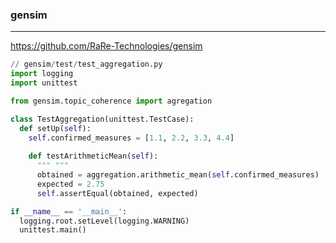 ### gensim
---
https://github.com/RaRe-Technologies/gensim


```py
// gensim/test/test_aggregation.py
import logging
import unittest

from gensim.topic_coherence import agregation

class TestAggregation(unittest.TestCase):
  def setUp(self):
    self.confirmed_measures = [1.1, 2.2, 3.3, 4.4]
 
    def testArithmeticMean(self):
      """ """
      obtained = aggregation.arithmetic_mean(self.confirmed_measures)
      expected = 2.75
      self.assertEqual(obtained, expected)

if __name__ == '__main__':
  logging.root.setLevel(logging.WARNING)
  unittest.main()

```

```
```

```
```

